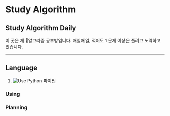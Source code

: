 # Study Algorithm
## Study Algorithm Daily

이 곳은 제 :game_die:알고리즘 공부방입니다.
매일매일, 적어도 1 문제 이상은 풀려고 노력하고 있습니다.

---
## Language
1. <img src="https://img.shields.io/badge/-Python-4B8BBE?logo=python&logoColor=white" alt="Use Python"> 파이썬
### Using

### Planning
